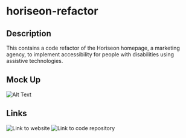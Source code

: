 # horiseon-refactor

## Description
This contains a code refactor of the Horiseon homepage, a marketing agency, to implement accessibility for people with disabilities using assistive technologies.

## Mock Up
![Alt Text](./assets/images/horiseon-screenshot.png)

## Links
![Link to website]()
![Link to code repository](https://github.com/Agrig33/horiseon-refactor)

